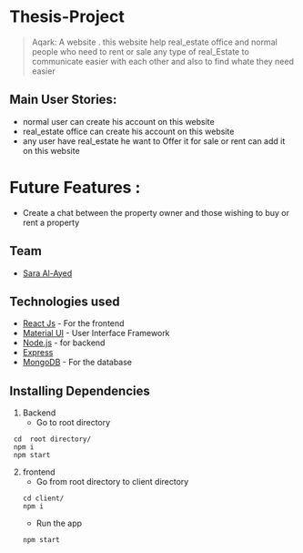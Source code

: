 # Thesis-Project
> Aqark:  A website . this website help real_estate office and normal people who need to rent or sale any type of real_Estate to communicate easier with  each other and also to find whate they need easier
## Main User Stories:
 - normal user can create his account  on this website 
 - real_estate office can create his account on this website 
 - any user have real_estate he want to Offer it for sale or rent can add it on this website 
 
# Future Features :
 - Create a chat between the property owner and those wishing to buy or rent a property
## Team
-  [Sara Al-Ayed](https://github.com/sarara497)
## Technologies used
- [React Js](https://reactjs.org/) - For the frontend
- [Material UI](https://material-ui.com/) - User Interface Framework
- [Node.js](https://nodejs.org/) - for backend
- [Express](https://expressjs.com/)
- [MongoDB](https://www.mongodb.com/cloud/atlas) - For the database
## Installing Dependencies
1. Backend
   - Go to root directory 
  ```
   cd  root directory/
   npm i
   npm start
   ```
2. frontend
   - Go from root directory to client directory
   ```
   cd client/
   npm i
   ```
   - Run the app
   ```
   npm start
   ```